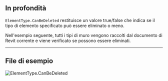 ## In profondità
`ElementType.CanBeDeleted` restituisce un valore true/false che indica se il tipo di elemento specificato può essere eliminato o meno.

Nell'esempio seguente, tutti i tipi di muro vengono raccolti dal documento di Revit corrente e viene verificato se possono essere eliminati.
___
## File di esempio

![ElementType.CanBeDeleted](./Revit.Elements.ElementType.CanBeDeleted_img.jpg)
